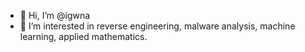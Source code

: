 - 👋 Hi, I’m @igwna
- 👀 I’m interested in reverse engineering, malware analysis, machine learning, applied mathematics.

<!---
igwna/igwna is a ✨ special ✨ repository because its `README.md` (this file) appears on your GitHub profile.
You can click the Preview link to take a look at your changes.
--->
